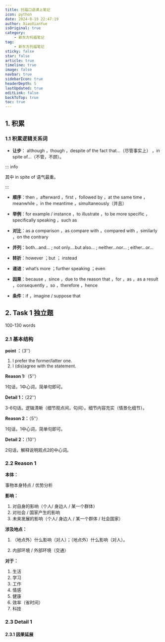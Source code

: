```yaml
---
title: 托福口语课上笔记
icon: python
date: 2024-8-19 22:47:19
author: XiaoXianYue
isOriginal: true
category: 
    - 新东方托福笔记
tag:
    - 新东方托福笔记
sticky: false
star: false
article: true
timeline: true
image: false
navbar: true
sidebarIcon: true
headerDepth: 5
lastUpdated: true
editLink: false
backToTop: true
toc: true
---
```


## 1. 积累

### 1.1 积累逻辑关系词

- **让步**： although ，though ，despite of the fact that…（尽管事实上） ，in spite of…（不管，不顾）。

::: info 

其中 in spite of 语气最重。

:::

- **顺序**：then ，afterward ，first ，followed by ，at the same time ，meanwhile ，in the meantime ，simultaneously（并且）

- **举例**：for example / instance ，to illustrate ，to be more specific ，specifically speaking ，such as

- **对比**：as a comparison ，as compare with ，compared with ，similarly ，on the contrary

- **并列**：both…and… ; not only….but also… ; neither…nor… ; either…or…

- **转折**：however ；but ； instead

- **递进**：what‘s more ；further speaking ；even

- **因果**：because ，since ，due to the reason that ，for ，as ，as a result ，consequently ，so ，therefore ，hence

- **条件**：if ，imagine / suppose that

    

## 2. Task 1 独立题

100-130 words

### 2.1 基本结构

**point ：**（3’‘）

1. I prefer the former/latter one.
1. I (dis)agree with the statement.

**Reason 1:**（5’‘）

1句话，1中心词，简单句即可。

**Detail 1：**（22’‘）

3-6句话。逻辑清晰（细节观点间，句间）。细节内容充实（情景化细节）。

**Reason 2：**（5’‘）

1句话，1中心词，简单句即可。

**Detail 2：**（10’‘）

2句话，解释说明观点2的中心词。



### 2.2 Reason 1

**本体：**

   事物本身特点 / 优势分析

**影响：**

1. 对自身的影响（个人/ 身边人 / 某一个群体）
1. 对社会 / 国家产生的影响
1. 未来发展的影响（个人/ 身边人 / 某一个群体 / 社会国家）

**涉及地点：**

1. （地点外）什么影响（对人）；（地点外）什么影响（对人）。

2. 内部环境 / 外部环境（交通）

**对于：**

1. 生活
2. 学习
3. 工作
4. 情感
5. 健康
6. 效率（省时间）
7. 科技



### 2.3 Detail 1

#### 2.3.1 因果延展

​           

​     





















